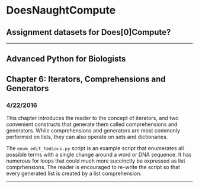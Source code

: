 # DoesNaughtCompute
## Assignment datasets for Does[0]Compute?

---

## Advanced Python for Biologists
## Chapter 6: Iterators, Comprehensions and Generators
### 4/22/2016

This chapter introduces the reader to the concept of iterators, and two convenient constructs that generate them called comprehensions and generators.  While comprehensions and generators are most commonly performed on lists, they can also operate on sets and dictionaries.

The `enum_edit_tedious.py` script is an example script that enumerates all possible terms with a single change around a word or DNA sequence.  It has numerous for loops that could much more succinctly be expressed as list comprhensions.  The reader is encouraged to re-write the script so that every generated list is created by a list comprehension.

---
